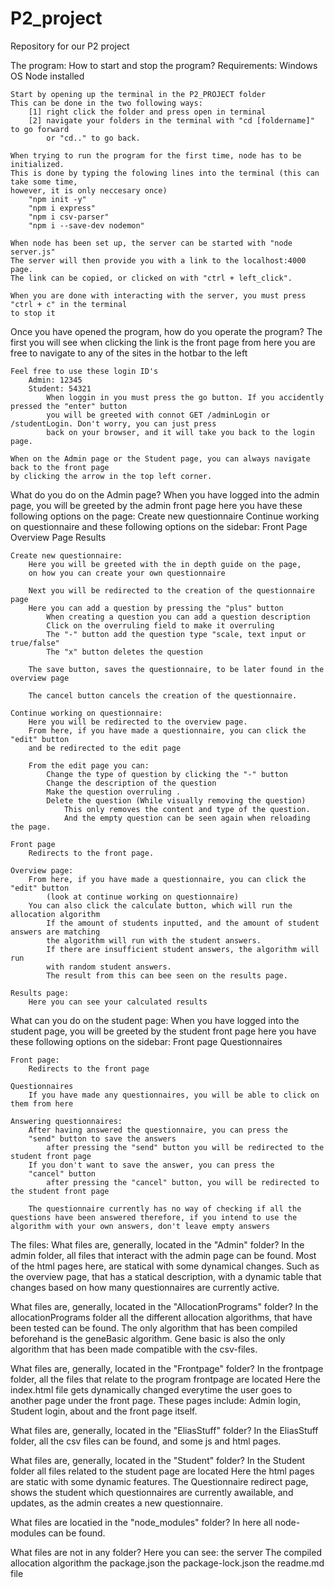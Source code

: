 # P2_project
Repository for our P2 project

The program:
How to start and stop the program? 
    Requirements:
        Windows OS
        Node installed

    Start by opening up the terminal in the P2_PROJECT folder 
    This can be done in the two following ways:
        [1] right click the folder and press open in terminal
        [2] navigate your folders in the terminal with "cd [foldername]" to go forward
            or "cd.." to go back.

    When trying to run the program for the first time, node has to be initialized. 
    This is done by typing the folowing lines into the terminal (this can take some time,
    however, it is only neccesary once)
        "npm init -y"
        "npm i express"
        "npm i csv-parser"
        "npm i --save-dev nodemon"

    When node has been set up, the server can be started with "node server.js"
    The server will then provide you with a link to the localhost:4000 page.
    The link can be copied, or clicked on with "ctrl + left_click".

    When you are done with interacting with the server, you must press "ctrl + c" in the terminal
    to stop it

Once you have opened the program, how do you operate the program? 
    The first you will see when clicking the link is the front page
    from here you are free to navigate to any of the sites in the hotbar to the left

    Feel free to use these login ID's 
        Admin: 12345
        Student: 54321
            When loggin in you must press the go button. If you accidently pressed the "enter" button
            you will be greeted with connot GET /adminLogin or /studentLogin. Don't worry, you can just press
            back on your browser, and it will take you back to the login page.

    When on the Admin page or the Student page, you can always navigate back to the front page
    by clicking the arrow in the top left corner.

What do you do on the Admin page?
    When you have logged into the admin page, you will be greeted by the admin front page
    here you have these following options on the page:
        Create new questionnaire
        Continue working on questionnaire
    and these following options on the sidebar:
        Front Page
        Overview Page
        Results
    
    Create new questionnaire:
        Here you will be greeted with the in depth guide on the page,
        on how you can create your own questionnaire
    
        Next you will be redirected to the creation of the questionnaire page
        Here you can add a question by pressing the "plus" button
            When creating a question you can add a question description
            Click on the overruling field to make it overruling 
            The "-" button add the question type "scale, text input or true/false"
            The "x" button deletes the question

        The save button, saves the questionnaire, to be later found in the overview page

        The cancel button cancels the creation of the questionnaire.

    Continue working on questionnaire:
        Here you will be redirected to the overview page. 
        From here, if you have made a questionnaire, you can click the "edit" button
        and be redirected to the edit page

        From the edit page you can:
            Change the type of question by clicking the "-" button
            Change the description of the question
            Make the question overruling .
            Delete the question (While visually removing the question)
                This only removes the content and type of the question.
                And the empty question can be seen again when reloading the page.

    Front page
        Redirects to the front page.

    Overview page:
        From here, if you have made a questionnaire, you can click the "edit" button 
            (look at continue working on questionnaire)
        You can also click the calculate button, which will run the allocation algorithm
            If the amount of students inputted, and the amount of student answers are matching
            the algorithm will run with the student answers.
            If there are insufficient student answers, the algorithm will run
            with random student answers.
            The result from this can bee seen on the results page.

    Results page:
        Here you can see your calculated results

What can you do on the student page:
    When you have logged into the student page, you will be greeted by the student front page
    here you have these following options on the sidebar:
        Front page
        Questionnaires

    Front page:
        Redirects to the front page

    Questionnaires
        If you have made any questionnaires, you will be able to click on them from here

    Answering questionnaires:
        After having answered the questionnaire, you can press the 
        "send" button to save the answers
            after pressing the "send" button you will be redirected to the student front page
        If you don't want to save the answer, you can press the 
        "cancel" button
            after pressing the "cancel" button, you will be redirected to the student front page
        
        The questionnaire currently has no way of checking if all the questions have been answered therefore, if you intend to use the algorithm with your own answers, don't leave empty answers



The files:
What files are, generally, located in the "Admin" folder?
    In the admin folder, all files that interact with the admin page can be found.
    Most of the html pages here, are statical with some dynamical changes. 
    Such as the overview page, that has a statical description, with a dynamic table that changes based on how many questionnaires are currently active. 


What files are, generally, located in the "AllocationPrograms" folder?
    In the allocationPrograms folder all the different allocation algorithms, that have been tested
    can be found. 
    The only algorithm that has been compiled beforehand is the geneBasic algorithm.
    Gene basic is also the only algorithm that has been made compatible with the csv-files.

What files are, generally, located in the "Frontpage" folder?
    In the frontpage folder, all the files that relate to the program frontpage are located
    Here the index.html file gets dynamically changed everytime the user goes to another page under the front page.
    These pages include: Admin login, Student login, about and the front page itself. 

What files are, generally, located in the "EliasStuff" folder?
    In the EliasStuff folder, all the csv files can be found, and some js and html pages.

What files are, generally, located in the "Student" folder?
    In the Student folder all files related to the student page are located
    Here the html pages are static with some dynamic features. 
    The Questionnaire redirect page, shows the student which questionnaires are currently awailable, and updates, as the admin creates a new questionnaire.

What files are locatied in the "node_modules" folder?
    In here all node-modules can be found. 

What files are not in any folder?
    Here you can see: 
        the server
        The compiled allocation algorithm
        the package.json
        the package-lock.json
        the readme.md file